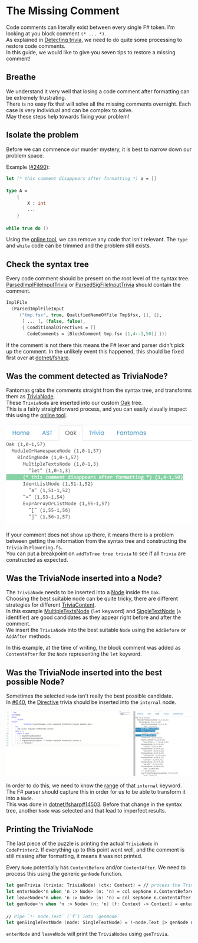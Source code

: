 ﻿---
category: Contributors
categoryindex: 2
index: 10
---
# The Missing Comment

Code comments can literally exist between every single F# token. I'm looking at you block comment `(* ... *)`.  
As explained in [Detecting trivia](./Prepare%20Context.html#Detecting-trivia), we need to do quite some processing to restore code comments.  
In this guide, we would like to give you seven tips to restore a missing comment!

## Breathe

We understand it very well that losing a code comment after formatting can be extremely frustrating.  
There is no easy fix that will solve all the missing comments overnight. Each case is very individual and can be complex to solve.  
May these steps help towards fixing your problem!

## Isolate the problem

Before we can commence our murder mystery, it is best to narrow down our problem space.

Example ([#2490](https://github.com/fsprojects/fantomas/issues/2490)):

```fsharp
let (* this comment disappears after formatting *) a = []

type A = 
    {
        X : int
        ...
    }

while true do ()
```

Using the [online tool](https://fsprojects.github.io/fantomas-tools/#/fantomas/preview), we can remove any code that isn't relevant.
The `type` and `while` code can be trimmed and the problem still exists.

## Check the syntax tree

Every code comment should be present on the root level of the syntax tree.
[ParsedImplFileInputTrivia](../../reference/fsharp-compiler-syntaxtrivia-parsedimplfileinputtrivia.html) or [ParsedSigFileInputTrivia](../../reference/fsharp-compiler-syntaxtrivia-parsedsigfileinputtrivia.html) should contain the comment.

```fsharp
ImplFile
  (ParsedImplFileInput
     ("tmp.fsx", true, QualifiedNameOfFile Tmp$fsx, [], [],
      [ ... ], (false, false),
      { ConditionalDirectives = []
        CodeComments = [BlockComment tmp.fsx (1,4--1,50)] }))
```

If the comment is not there this means the F# lexer and parser didn't pick up the comment. In the unlikely event this happened, this should be fixed first over at [dotnet/fsharp](https://github.com/dotnet/fsharp).

## Was the comment detected as TriviaNode?

Fantomas grabs the comments straight from the syntax tree, and transforms them as [TriviaNode](../../reference/fantomas-core-syntaxoak-trivianode.html).  
These `TriviaNode` are inserted into our custom [Oak](../../reference/fantomas-core-syntaxoak-oak.html) tree.  
This is a fairly straightforward process, and you can easily visually inspect this using the [online tool](https://fsprojects.github.io/fantomas-tools/#/trivia).

![TriviaNode in online tool](../../images/online-tool-trivia-1.png)

If your comment does not show up there, it means there is a problem between getting the information from the syntax tree and constructing the `Trivia` in `Flowering.fs`.  
You can put a breakpoint on `addToTree tree trivia` to see if all `Trivia` are constructed as expected.

## Was the TriviaNode inserted into a Node?

The `TriviaNode` needs to be inserted into a [Node](../../reference/fantomas-core-syntaxoak-node.html) inside the `Oak`.  
Choosing the best suitable node can be quite tricky, there are different strategies for different [TriviaContent](../../reference/fantomas-core-syntaxoak-triviacontent.html).  
In this example [MultipleTextsNode](../../reference/fantomas-core-syntaxoak-multipletextsnode.html) (`let` keyword) and [SingleTextNode](../../reference/fantomas-core-syntaxoak-singletextnode.html) (`a` identifier) are good candidates as they appear right before and after the comment.  
We insert the `TriviaNode` into the best suitable `Node` using the `AddBefore` or `AddAfter` methods.

In this example, at the time of writing, the block comment was added as `ContentAfter` for the `Node` representing the `let` keyword.

## Was the TriviaNode inserted into the best possible Node?

Sometimes the selected `Node` isn't really the best possible candidate.  
In [#640](https://github.com/fsprojects/fantomas/issues/640), the [Directive](../../reference/fantomas-core-syntaxoak-triviacontent.html#Directive) trivia should be inserted into the `internal` node.

![Wrong node assignment in online tool](../../images/online-tool-trivia-2.png)

In order to do this, we need to know the [range](../../reference/fsharp-compiler-text-range.html) of that `internal` keyword.  
The F# parser should capture this in order for us to be able to transform it into a `Node`.  
This was done in [dotnet/fsharp#14503](https://github.com/dotnet/fsharp/pull/14503). Before that change in the syntax tree, another `Node` was selected and that lead to imperfect results.

## Printing the TriviaNode

The last piece of the puzzle is printing the actual `TriviaNode` in `CodePrinter2`.
If everything up to this point went well, and the comment is still missing after formatting, it means it was not printed.

Every `Node` potentially has `ContentBefore` and/or `ContentAfter`. We need to process this using the generic `genNode` function.

```fsharp
let genTrivia (trivia: TriviaNode) (ctx: Context) = // process the TriviaContent
let enterNode<'n when 'n :> Node> (n: 'n) = col sepNone n.ContentBefore genTrivia
let leaveNode<'n when 'n :> Node> (n: 'n) = col sepNone n.ContentAfter genTrivia
let genNode<'n when 'n :> Node> (n: 'n) (f: Context -> Context) = enterNode n +> f +> leaveNode n

// Pipe `!- node.Text` (`f`) into `genNode`
let genSingleTextNode (node: SingleTextNode) = !-node.Text |> genNode node
```

`enterNode` and `leaveNode` will print the `TriviaNodes` using `genTrivia`. 

<fantomas-nav previous="./How%20Can%20I%20Contribute.html" next="./Pull%20request%20ground%20rules.html"></fantomas-nav>
